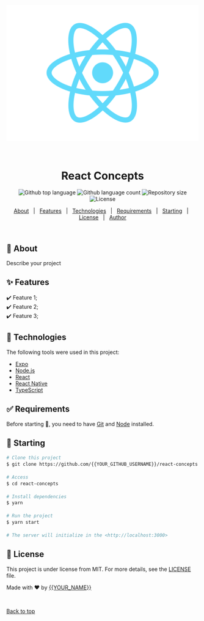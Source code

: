 <div align="center" id="top"> 
  <img src="./src/logo.svg" alt="React Concepts" />

  &#xa0;

  <!-- <a href="https://reactconcepts.netlify.app">Demo</a> -->
</div>

<h1 align="center">React Concepts</h1>

<p align="center">
  <img alt="Github top language" src="https://img.shields.io/github/languages/top/{{YOUR_GITHUB_USERNAME}}/react-concepts?color=56BEB8">

  <img alt="Github language count" src="https://img.shields.io/github/languages/count/{{YOUR_GITHUB_USERNAME}}/react-concepts?color=56BEB8">

  <img alt="Repository size" src="https://img.shields.io/github/repo-size/{{YOUR_GITHUB_USERNAME}}/react-concepts?color=56BEB8">

  <img alt="License" src="https://img.shields.io/github/license/{{YOUR_GITHUB_USERNAME}}/react-concepts?color=56BEB8">

  <!-- <img alt="Github issues" src="https://img.shields.io/github/issues/{{YOUR_GITHUB_USERNAME}}/react-concepts?color=56BEB8" /> -->

  <!-- <img alt="Github forks" src="https://img.shields.io/github/forks/{{YOUR_GITHUB_USERNAME}}/react-concepts?color=56BEB8" /> -->

  <!-- <img alt="Github stars" src="https://img.shields.io/github/stars/{{YOUR_GITHUB_USERNAME}}/react-concepts?color=56BEB8" /> -->
</p>

<!-- Status -->

<!-- <h4 align="center"> 
	🚧  React Concepts 🚀 Under construction...  🚧
</h4> 

<hr> -->

<p align="center">
  <a href="#dart-about">About</a> &#xa0; | &#xa0; 
  <a href="#sparkles-features">Features</a> &#xa0; | &#xa0;
  <a href="#rocket-technologies">Technologies</a> &#xa0; | &#xa0;
  <a href="#white_check_mark-requirements">Requirements</a> &#xa0; | &#xa0;
  <a href="#checkered_flag-starting">Starting</a> &#xa0; | &#xa0;
  <a href="#memo-license">License</a> &#xa0; | &#xa0;
  <a href="https://github.com/{{YOUR_GITHUB_USERNAME}}" target="_blank">Author</a>
</p>

<br>

## :dart: About ##

Describe your project

## :sparkles: Features ##

:heavy_check_mark: Feature 1;\
:heavy_check_mark: Feature 2;\
:heavy_check_mark: Feature 3;

## :rocket: Technologies ##

The following tools were used in this project:

- [Expo](https://expo.io/)
- [Node.js](https://nodejs.org/en/)
- [React](https://pt-br.reactjs.org/)
- [React Native](https://reactnative.dev/)
- [TypeScript](https://www.typescriptlang.org/)

## :white_check_mark: Requirements ##

Before starting :checkered_flag:, you need to have [Git](https://git-scm.com) and [Node](https://nodejs.org/en/) installed.

## :checkered_flag: Starting ##

```bash
# Clone this project
$ git clone https://github.com/{{YOUR_GITHUB_USERNAME}}/react-concepts

# Access
$ cd react-concepts

# Install dependencies
$ yarn

# Run the project
$ yarn start

# The server will initialize in the <http://localhost:3000>
```

## :memo: License ##

This project is under license from MIT. For more details, see the [LICENSE](LICENSE.md) file.


Made with :heart: by <a href="https://github.com/{{YOUR_GITHUB_USERNAME}}" target="_blank">{{YOUR_NAME}}</a>

&#xa0;

<a href="#top">Back to top</a>
